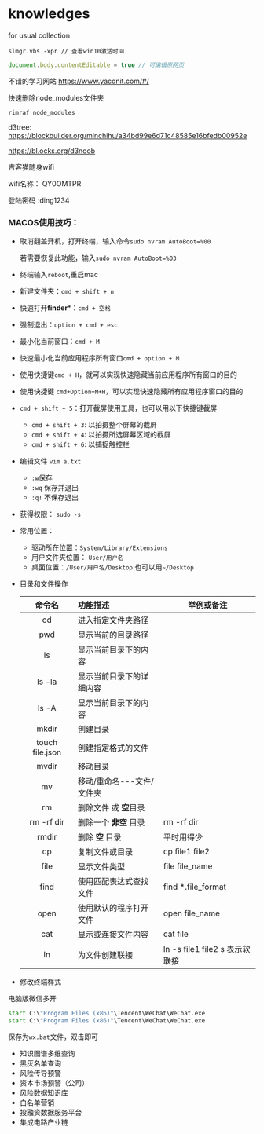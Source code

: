 # knowledges

for usual collection

```shell
slmgr.vbs -xpr // 查看win10激活时间
```

```javascript
document.body.contentEditable = true // 可编辑原网页
```

不错的学习网站 https://www.yaconit.com/#/ 

快速删除node_modules文件夹

```shell
rimraf node_modules
```

d3tree: https://blockbuilder.org/minchihu/a34bd99e6d71c48585e16bfedb00952e

https://bl.ocks.org/d3noob

吉客猫随身wifi

wifi名称： QY0OMTPR

登陆密码 :ding1234

### MACOS使用技巧：

- 取消翻盖开机，打开终端，输入命令`sudo nvram AutoBoot=%00`

  若需要恢复此功能，输入`sudo nvram AutoBoot=%03`

- 终端输入`reboot`,重启mac

- 新建文件夹：`cmd + shift + n`

- 快速打开**finder***：`cmd + 空格`

- 强制退出：`option + cmd + esc`

- 最小化当前窗口：`cmd + M`

- 快速最小化当前应用程序所有窗口`cmd + option + M`

- 使用快捷键`cmd + H`，就可以实现快速隐藏当前应用程序所有窗口的目的

- 使用快捷键 `cmd+Option+M+H`，可以实现快速隐藏所有应用程序窗口的目的

- `cmd + shift + 5`：打开截屏使用工具，也可以用以下快捷键截屏

  - `cmd + shift + 3`: 以拍摄整个屏幕的截屏
  - `cmd + shift + 4`: 以拍摄所选屏幕区域的截屏
  - `cmd + shift + 6`: 以捕捉触控栏
  
- 编辑文件 `vim a.txt`

  - `:w`保存
  - `:wq` 保存并退出
  - `:q!` 不保存退出

- 获得权限： `sudo -s`

- 常用位置：

  - 驱动所在位置：`System/Library/Extensions`
  - 用户文件夹位置： `User/用户名`
  - 桌面位置：`/User/用户名/Desktop` 也可以用`~/Desktop`

- 目录和文件操作

  |     命令名      | 功能描述                  | 举例或备注                     |
  | :-------------: | :------------------------ | ------------------------------ |
  |       cd        | 进入指定文件夹路径        |                                |
  |       pwd       | 显示当前的目录路径        |                                |
  |       ls        | 显示当前目录下的内容      |                                |
  |     ls -la      | 显示当前目录下的详细内容  |                                |
  |      ls -A      | 显示当前目录下的内容      |                                |
  |      mkdir      | 创建目录                  |                                |
  | touch file.json | 创建指定格式的文件        |                                |
  |      mvdir      | 移动目录                  |                                |
  |       mv        | 移动/重命名---文件/文件夹 |                                |
  |       rm        | 删除文件 或 **空**目录    |                                |
  |   rm -rf dir    | 删除一个 **非空** 目录    | rm -rf dir                     |
  |      rmdir      | 删除 **空** 目录          | 平时用得少                     |
  |       cp        | 复制文件或目录            | cp file1 file2                 |
  |      file       | 显示文件类型              | file file_name                 |
  |      find       | 使用匹配表达式查找文件    | find *.file_format             |
  |      open       | 使用默认的程序打开文件    | open file_name                 |
  |       cat       | 显示或连接文件内容        | cat file                       |
  |       ln        | 为文件创建联接            | ln -s file1 file2 s 表示软联接 |

- 修改终端样式

电脑版微信多开

```bat
start C:\"Program Files (x86)"\Tencent\WeChat\WeChat.exe
start C:\"Program Files (x86)"\Tencent\WeChat\WeChat.exe
```

保存为`wx.bat`文件，双击即可

















- 知识图谱多维查询
- 黑灰名单查询
- 风险传导预警
- 资本市场预警（公司）
- 风险数据知识库
- 白名单营销
- 投融资数据服务平台
- 集成电路产业链